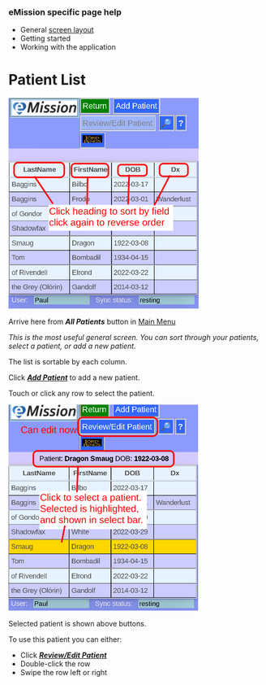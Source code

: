 ### eMission specific page help
* General [screen layout](GeneralLayout.md)
* Getting started
* Working with the application


# Patient List
![PatientList](../images/PatientList_sort.png)

Arrive here from *__All Patients__* button in [Main Menu](MainMenu.md) 

*This is the most useful general screen. You can sort through your patients, select a patient, or add a new patient.*

The list is sortable by each column.

Click [*__Add Patient__*](PatientNew.md) to add a new patient.

Touch or click any row to select the patient.

![Select Patient](../images/PatientList_select.png)

Selected patient is shown above buttons.

To use this patient you can either:
* Click [*__Review/Edit Patient__*](PatientPhoto.md)
* Double-click the row
* Swipe the row left or right

